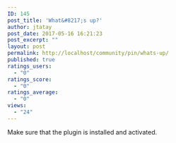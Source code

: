 ```yaml
---
ID: 145
post_title: 'What&#8217;s up?'
author: jtatay
post_date: 2017-05-16 16:21:23
post_excerpt: ""
layout: post
permalink: http://localhost/community/pin/whats-up/
published: true
ratings_users:
  - "0"
ratings_score:
  - "0"
ratings_average:
  - "0"
views:
  - "24"
---
```

Make sure that the plugin is installed and activated.